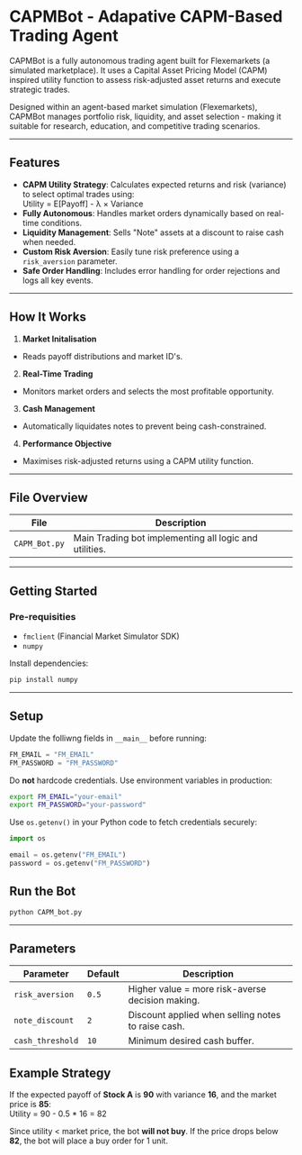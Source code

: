 # CAPMBot - Adapative CAPM-Based Trading Agent
CAPMBot is a fully autonomous trading agent built for Flexemarkets (a simulated marketplace). It uses a Capital Asset Pricing Model (CAPM) inspired utility function to assess risk-adjusted asset returns and execute strategic trades.

Designed within an agent-based market simulation (Flexemarkets), CAPMBot manages portfolio risk, liquidity, and asset selection - making it suitable for research, education, and competitive trading scenarios.

---

## Features
- **CAPM Utility Strategy**: Calculates expected returns and risk (variance) to select optimal trades using:<br>
Utility = E[Payoff] - λ × Variance<br>
- **Fully Autonomous**: Handles market orders dynamically based on real-time conditions.
- **Liquidity Management**: Sells "Note" assets at a discount to raise cash when needed.
- **Custom Risk Aversion**: Easily tune risk preference using a `risk_aversion` parameter.
- **Safe Order Handling**: Includes error handling for order rejections and logs all key events.

---

## How It Works
1. **Market Initalisation**
  - Reads payoff distributions and market ID's.
2. **Real-Time Trading**
  - Monitors market orders and selects the most profitable opportunity.
3. **Cash Management**
  - Automatically liquidates notes to prevent being cash-constrained.
4. **Performance Objective**
  - Maximises risk-adjusted returns using a CAPM utility function.

---

## File Overview
|File           | Description                                            |
|---------------|--------------------------------------------------------|
| `CAPM_Bot.py` | Main Trading bot implementing all logic and utilities. |


---

## Getting Started
### Pre-requisities
- `fmclient` (Financial Market Simulator SDK)
- `numpy`

Install dependencies:
```bash
pip install numpy
```

---

## Setup

Update the folliwng fields in `__main__` before running:

```python
FM_EMAIL = "FM_EMAIL"      
FM_PASSWORD = "FM_PASSWORD"
```
Do **not** hardcode credentials. Use environment variables in production:

```bash
export FM_EMAIL="your-email"
export FM_PASSWORD="your-password"
```
Use ```os.getenv()``` in your Python code to fetch credentials securely:
```python
import os

email = os.getenv("FM_EMAIL")
password = os.getenv("FM_PASSWORD")
```

## Run the Bot
```bash
python CAPM_bot.py
```

---

## Parameters
| Parameter        | Default    | Description                                   |
|------------------|------------|-----------------------------------------------|
| `risk_aversion`  | `0.5` | Higher value = more risk-averse decision making.   |
| `note_discount`  | `2`   | Discount applied when selling notes to raise cash. |
| `cash_threshold` | `10`  | Minimum desired cash buffer.                       |

## Example Strategy
If the expected payoff of **Stock A** is **90** with variance **16**, and the market price is **85**:<br>
Utility = 90 - 0.5 * 16 = 82

Since utility < market price, the bot **will not buy**.
If the price drops below **82**, the bot will place a buy order for 1 unit.
